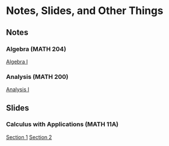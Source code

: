 # Notes, Slides, and Other Things
## Notes
### Algebra (MATH 204)
[Algebra I](/notes/algebra_i.pdf)
### Analysis (MATH 200)
[Analysis I](/notes/analysis_i.pdf)
## Slides
### Calculus with Applications (MATH 11A)
[Section 1](/slides/11A/section1.pdf)
[Section 2](/slides/11A/section2.pdf)
